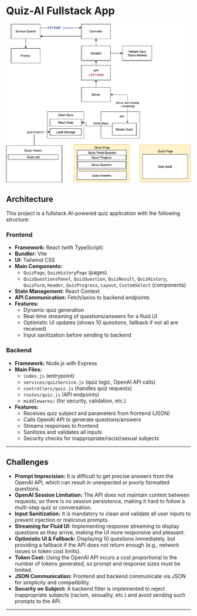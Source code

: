 # Quiz-AI Fullstack App

![Architecture Diagram](../drawio_ai.png)

## Architecture

This project is a fullstack AI-powered quiz application with the following structure:

### Frontend
- **Framework:** React (with TypeScript)
- **Bundler:** Vite
- **UI:** Tailwind CSS
- **Main Components:**
  - `QuizPage`, `QuizHistoryPage` (pages)
  - `QuizQuestionsPanel`, `QuizQuestion`, `QuizResult`, `QuizHistory`, `QuizForm`, `Header`, `QuizProgress`, `Layout`, `CustomSelect` (components)
- **State Management:** React Context
- **API Communication:** Fetch/axios to backend endpoints
- **Features:**
  - Dynamic quiz generation
  - Real-time streaming of questions/answers for a fluid UI
  - Optimistic UI updates (shows 10 questions, fallback if not all are received)
  - Input sanitization before sending to backend

### Backend
- **Framework:** Node.js with Express
- **Main Files:**
  - `index.js` (entrypoint)
  - `services/quizService.js` (quiz logic, OpenAI API calls)
  - `controllers/quiz.js` (handles quiz requests)
  - `routes/quiz.js` (API endpoints)
  - `middlewares/` (for security, validation, etc.)
- **Features:**
  - Receives quiz subject and parameters from frontend (JSON)
  - Calls OpenAI API to generate questions/answers
  - Streams responses to frontend
  - Sanitizes and validates all inputs
  - Security checks for inappropriate/racist/sexual subjects

---

## Challenges

- **Prompt Imprecision:** It is difficult to get precise answers from the OpenAI API, which can result in unexpected or poorly formatted questions.
- **OpenAI Session Limitation:** The API does not maintain context between requests, so there is no session persistence, making it hard to follow a multi-step quiz or conversation.
- **Input Sanitization:** It is mandatory to clean and validate all user inputs to prevent injection or malicious prompts.
- **Streaming for Fluid UI:** Implementing response streaming to display questions as they arrive, making the UI more responsive and pleasant.
- **Optimistic UI & Fallback:** Displaying 10 questions immediately, but providing a fallback if the API does not return enough (e.g., network issues or token cost limits).
- **Token Cost:** Using the OpenAI API incurs a cost proportional to the number of tokens generated, so prompt and response sizes must be limited.
- **JSON Communication:** Frontend and backend communicate via JSON for simplicity and compatibility.
- **Security on Subject:** A backend filter is implemented to reject inappropriate subjects (racism, sexuality, etc.) and avoid sending such prompts to the API.

---
